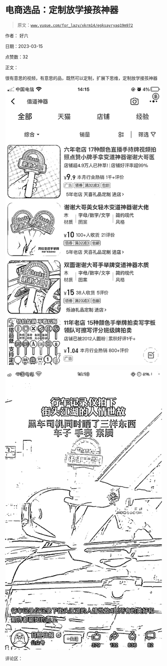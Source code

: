 # 电商选品：定制放学接孩神器

> 原文：[`www.yuque.com/for_lazy/xkrm14/egksayryaq19m972`](https://www.yuque.com/for_lazy/xkrm14/egksayryaq19m972)

作者： 好六

日期：2023-03-15

点赞数：32

正文：

很有意思的视频，有意思的品，既然可以定制，扩展下思维，定制放学接孩神器

![](img/0471f53cea54530e97eef353cb76c687.png)

![](img/a6a3c827786b532b1a1c98d987e0681d.png)

评论区：



